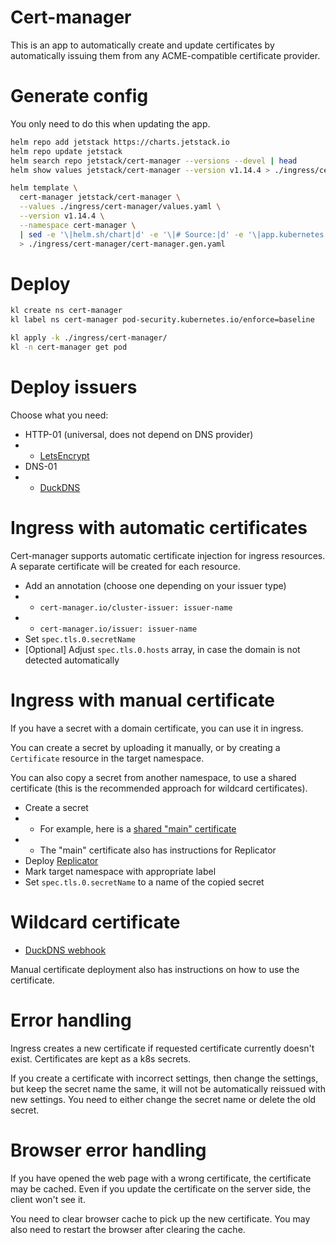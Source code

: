 
# Cert-manager

This is an app to automatically create and update certificates
by automatically issuing them from any ACME-compatible certificate provider.

# Generate config

You only need to do this when updating the app.

```bash
helm repo add jetstack https://charts.jetstack.io
helm repo update jetstack
helm search repo jetstack/cert-manager --versions --devel | head
helm show values jetstack/cert-manager --version v1.14.4 > ./ingress/cert-manager/default-values.yaml
```

```bash
helm template \
  cert-manager jetstack/cert-manager \
  --values ./ingress/cert-manager/values.yaml \
  --version v1.14.4 \
  --namespace cert-manager \
  | sed -e '\|helm.sh/chart|d' -e '\|# Source:|d' -e '\|app.kubernetes.io/managed-by: Helm|d' -e '\|app.kubernetes.io/version|d' \
  > ./ingress/cert-manager/cert-manager.gen.yaml
```

# Deploy

```bash
kl create ns cert-manager
kl label ns cert-manager pod-security.kubernetes.io/enforce=baseline

kl apply -k ./ingress/cert-manager/
kl -n cert-manager get pod
```

# Deploy issuers

Choose what you need:

- HTTP-01 (universal, does not depend on DNS provider)
- - [LetsEncrypt](./letsencrypt/readme.md)
- DNS-01
- - [DuckDNS](./duckdns/readme.md)

# Ingress with automatic certificates

Cert-manager supports automatic certificate injection for ingress resources.
A separate certificate will be created for each resource.

- Add an annotation (choose one depending on your issuer type)
- - `cert-manager.io/cluster-issuer: issuer-name`
- - `cert-manager.io/issuer: issuer-name`
- Set `spec.tls.0.secretName`
- [Optional] Adjust `spec.tls.0.hosts` array, in case the domain is not detected automatically

# Ingress with manual certificate

If you have a secret with a domain certificate, you can use it in ingress.

You can create a secret by uploading it manually,
or by creating a `Certificate` resource in the target namespace.

You can also copy a secret from another namespace, to use a shared certificate
(this is the recommended approach for wildcard certificates).

- Create a secret
- - For example, here is a [shared "main" certificate](../manual-certificates/readme.md)
- - The "main" certificate also has instructions for Replicator
- Deploy [Replicator](../replicator/readme.md)
- Mark target namespace with appropriate label
- Set `spec.tls.0.secretName` to a name of the copied secret

# Wildcard certificate

- [DuckDNS webhook](./duckdns/readme.md)

Manual certificate deployment also has instructions on how to use the certificate.

# Error handling

Ingress creates a new certificate if requested certificate currently doesn't exist.
Certificates are kept as a k8s secrets.

If you create a certificate with incorrect settings,
then change the settings, but keep the secret name the same,
it will not be automatically reissued with new settings.
You need to either change the secret name or delete the old secret.

# Browser error handling

If you have opened the web page with a wrong certificate, the certificate may be cached.
Even if you update the certificate on the server side, the client won't see it.

You need to clear browser cache to pick up the new certificate.
You may also need to restart the browser after clearing the cache.
